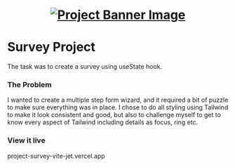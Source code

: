 <h1 align="center">
  <a href="">
    <img src="/src/assets/survey.svg" alt="Project Banner Image">
  </a>
</h1>

# Survey Project

The task was to create a survey using useState hook.

### The Problem

I wanted to create a multiple step form wizard, and it required a bit of puzzle to make sure everything was in place. I chose to do all styling using Tailwind to make it look consistent and good, but also to challenge myself to get to know every aspect of Tailwind including details as focus, ring etc.

### View it live

project-survey-vite-jet.vercel.app
